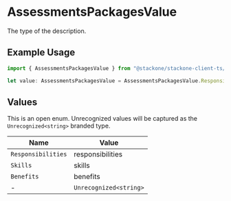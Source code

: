 # AssessmentsPackagesValue

The type of the description.

## Example Usage

```typescript
import { AssessmentsPackagesValue } from "@stackone/stackone-client-ts/sdk/models/shared";

let value: AssessmentsPackagesValue = AssessmentsPackagesValue.Responsibilities;
```

## Values

This is an open enum. Unrecognized values will be captured as the `Unrecognized<string>` branded type.

| Name                   | Value                  |
| ---------------------- | ---------------------- |
| `Responsibilities`     | responsibilities       |
| `Skills`               | skills                 |
| `Benefits`             | benefits               |
| -                      | `Unrecognized<string>` |